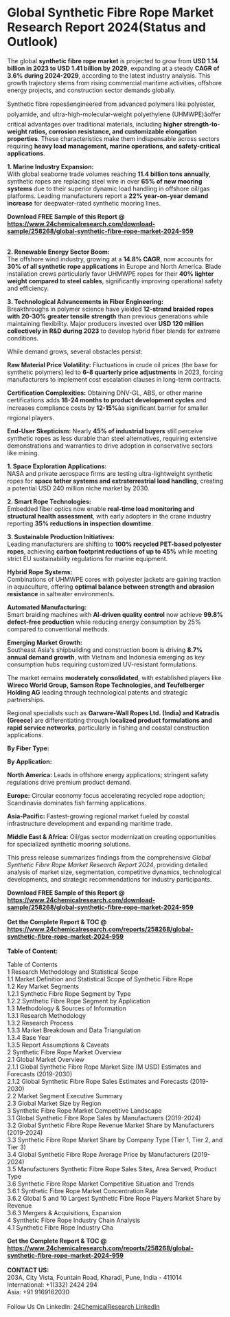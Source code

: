 <h1>Global Synthetic Fibre Rope Market Research Report 2024(Status and Outlook)</h1><p>The global <strong>synthetic fibre rope market</strong> is projected to grow from <strong>USD 1.14 billion in 2023 to USD 1.41 billion by 2029</strong>, expanding at a steady <strong>CAGR of 3.6% during 2024-2029</strong>, according to the latest industry analysis. This growth trajectory stems from rising commercial maritime activities, offshore energy projects, and construction sector demands globally.</p><p>Synthetic fibre ropesâengineered from advanced polymers like polyester, polyamide, and ultra-high-molecular-weight polyethylene (UHMWPE)âoffer critical advantages over traditional materials, including <strong>higher strength-to-weight ratios, corrosion resistance, and customizable elongation properties</strong>. These characteristics make them indispensable across sectors requiring <strong>heavy load management, marine operations, and safety-critical applications</strong>.</p><p><strong>1. Marine Industry Expansion:</strong><br>
With global seaborne trade volumes reaching <strong>11.4 billion tons annually</strong>, synthetic ropes are replacing steel wire in over <strong>65% of new mooring systems</strong> due to their superior dynamic load handling in offshore oil/gas platforms. Leading manufacturers report a <strong>22% year-on-year demand increase</strong> for deepwater-rated synthetic mooring lines.</p><div><b>Download FREE Sample of this Report @ 
            <a href="https://www.24chemicalresearch.com/download-sample/258268/global-synthetic-fibre-rope-market-2024-959">
            https://www.24chemicalresearch.com/download-sample/258268/global-synthetic-fibre-rope-market-2024-959</a></b></div><br><p><strong>2. Renewable Energy Sector Boom:</strong><br>
The offshore wind industry, growing at a <strong>14.8% CAGR</strong>, now accounts for <strong>30% of all synthetic rope applications</strong> in Europe and North America. Blade installation crews particularly favor UHMWPE ropes for their <strong>40% lighter weight compared to steel cables</strong>, significantly improving operational safety and efficiency.</p><p><strong>3. Technological Advancements in Fiber Engineering:</strong><br>
Breakthroughs in polymer science have yielded <strong>12-strand braided ropes with 20-30% greater tensile strength</strong> than previous generations while maintaining flexibility. Major producers invested over <strong>USD 120 million collectively in R&amp;D during 2023</strong> to develop hybrid fiber blends for extreme conditions.</p><p>While demand grows, several obstacles persist:</p><p><strong>Raw Material Price Volatility:</strong> Fluctuations in crude oil prices (the base for synthetic polymers) led to <strong>6-8 quarterly price adjustments</strong> in 2023, forcing manufacturers to implement cost escalation clauses in long-term contracts.</p><p><strong>Certification Complexities:</strong> Obtaining DNV-GL, ABS, or other marine certifications adds <strong>18-24 months to product development cycles</strong> and increases compliance costs by <strong>12-15%</strong>âa significant barrier for smaller regional players.</p><p><strong>End-User Skepticism:</strong> Nearly <strong>45% of industrial buyers</strong> still perceive synthetic ropes as less durable than steel alternatives, requiring extensive demonstrations and warranties to drive adoption in conservative sectors like mining.</p><p><strong>1. Space Exploration Applications:</strong><br>
NASA and private aerospace firms are testing ultra-lightweight synthetic ropes for <strong>space tether systems and extraterrestrial load handling</strong>, creating a potential USD 240 million niche market by 2030.</p><p><strong>2. Smart Rope Technologies:</strong><br>
Embedded fiber optics now enable <strong>real-time load monitoring and structural health assessment</strong>, with early adopters in the crane industry reporting <strong>35% reductions in inspection downtime</strong>.</p><p><strong>3. Sustainable Production Initiatives:</strong><br>
Leading manufacturers are shifting to <strong>100% recycled PET-based polyester ropes</strong>, achieving <strong>carbon footprint reductions of up to 45%</strong> while meeting strict EU sustainability regulations for marine equipment.</p><p><strong>Hybrid Rope Systems:</strong><br>
	Combinations of UHMWPE cores with polyester jackets are gaining traction in aquaculture, offering <strong>optimal balance between strength and abrasion resistance</strong> in saltwater environments.</p><p><strong>Automated Manufacturing:</strong><br>
	Smart braiding machines with <strong>AI-driven quality control</strong> now achieve <strong>99.8% defect-free production</strong> while reducing energy consumption by 25% compared to conventional methods.</p><p><strong>Emerging Market Growth:</strong><br>
	Southeast Asia's shipbuilding and construction boom is driving <strong>8.7% annual demand growth</strong>, with Vietnam and Indonesia emerging as key consumption hubs requiring customized UV-resistant formulations.</p><p>The market remains <strong>moderately consolidated</strong>, with established players like <strong>Wireco World Group, Samson Rope Technologies, and Teufelberger Holding AG</strong> leading through technological patents and strategic partnerships.</p><p>Regional specialists such as <strong>Garware-Wall Ropes Ltd. (India) and Katradis (Greece)</strong> are differentiating through <strong>localized product formulations and rapid service networks</strong>, particularly in fishing and coastal construction applications.</p><p><strong>By Fiber Type:</strong></p><p><strong>By Application:</strong></p><p><strong>North America:</strong> Leads in offshore energy applications; stringent safety regulations drive premium product demand.</p><p><strong>Europe:</strong> Circular economy focus accelerating recycled rope adoption; Scandinavia dominates fish farming applications.</p><p><strong>Asia-Pacific:</strong> Fastest-growing regional market fueled by coastal infrastructure development and expanding maritime trade.</p><p><strong>Middle East &amp; Africa:</strong> Oil/gas sector modernization creating opportunities for specialized synthetic mooring solutions.</p><p>This press release summarizes findings from the comprehensive <em>Global Synthetic Fibre Rope Market Research Report 2024</em>, providing detailed analysis of market size, segmentation, competitive dynamics, technological developments, and strategic recommendations for industry participants.</p><div><b>Download FREE Sample of this Report @ 
            <a href="https://www.24chemicalresearch.com/download-sample/258268/global-synthetic-fibre-rope-market-2024-959">
            https://www.24chemicalresearch.com/download-sample/258268/global-synthetic-fibre-rope-market-2024-959</a></b></div><br><div><b>Get the Complete Report & TOC @ 
            <a href="https://www.24chemicalresearch.com/reports/258268/global-synthetic-fibre-rope-market-2024-959">
            https://www.24chemicalresearch.com/reports/258268/global-synthetic-fibre-rope-market-2024-959</a></b></div><br>
            <b>Table of Content:</b><p>Table of Contents<br />
1 Research Methodology and Statistical Scope<br />
1.1 Market Definition and Statistical Scope of Synthetic Fibre Rope<br />
1.2 Key Market Segments<br />
1.2.1 Synthetic Fibre Rope Segment by Type<br />
1.2.2 Synthetic Fibre Rope Segment by Application<br />
1.3 Methodology & Sources of Information<br />
1.3.1 Research Methodology<br />
1.3.2 Research Process<br />
1.3.3 Market Breakdown and Data Triangulation<br />
1.3.4 Base Year<br />
1.3.5 Report Assumptions & Caveats<br />
2 Synthetic Fibre Rope Market Overview<br />
2.1 Global Market Overview<br />
2.1.1 Global Synthetic Fibre Rope Market Size (M USD) Estimates and Forecasts (2019-2030)<br />
2.1.2 Global Synthetic Fibre Rope Sales Estimates and Forecasts (2019-2030)<br />
2.2 Market Segment Executive Summary<br />
2.3 Global Market Size by Region<br />
3 Synthetic Fibre Rope Market Competitive Landscape<br />
3.1 Global Synthetic Fibre Rope Sales by Manufacturers (2019-2024)<br />
3.2 Global Synthetic Fibre Rope Revenue Market Share by Manufacturers (2019-2024)<br />
3.3 Synthetic Fibre Rope Market Share by Company Type (Tier 1, Tier 2, and Tier 3)<br />
3.4 Global Synthetic Fibre Rope Average Price by Manufacturers (2019-2024)<br />
3.5 Manufacturers Synthetic Fibre Rope Sales Sites, Area Served, Product Type<br />
3.6 Synthetic Fibre Rope Market Competitive Situation and Trends<br />
3.6.1 Synthetic Fibre Rope Market Concentration Rate<br />
3.6.2 Global 5 and 10 Largest Synthetic Fibre Rope Players Market Share by Revenue<br />
3.6.3 Mergers & Acquisitions, Expansion<br />
4 Synthetic Fibre Rope Industry Chain Analysis<br />
4.1 Synthetic Fibre Rope Industry Cha</p><div><b>Get the Complete Report & TOC @ 
            <a href="https://www.24chemicalresearch.com/reports/258268/global-synthetic-fibre-rope-market-2024-959">
            https://www.24chemicalresearch.com/reports/258268/global-synthetic-fibre-rope-market-2024-959</a></b></div><br><b>CONTACT US:</b><br>
            203A, City Vista, Fountain Road, Kharadi, Pune, India - 411014<br>
            International: +1(332) 2424 294<br>
            Asia: +91 9169162030 <br><br>
            Follow Us On LinkedIn: <a href="https://www.linkedin.com/company/24chemicalresearch/">24ChemicalResearch LinkedIn</a>